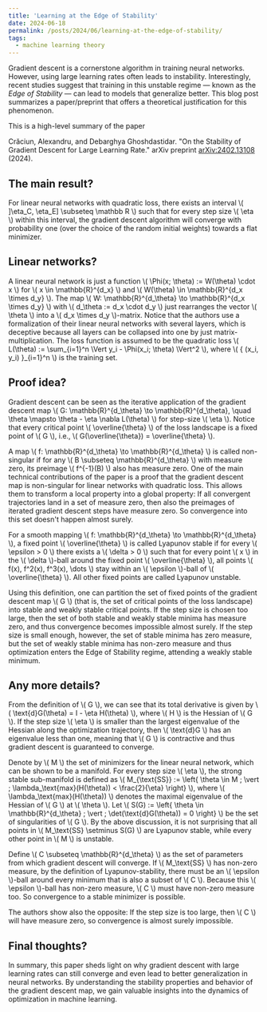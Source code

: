 ```yaml
---
title: 'Learning at the Edge of Stability'
date: 2024-06-18
permalink: /posts/2024/06/learning-at-the-edge-of-stability/
tags:
  - machine learning theory
---
```


Gradient descent is a cornerstone algorithm in training neural networks. However, using large learning rates often leads to instability. Interestingly, recent studies suggest that training in this unstable regime — known as the _Edge of Stability_ — can lead to models that generalize better. This blog post summarizes a paper/preprint that offers a theoretical justification for this phenomenon.

This is a high-level summary of the paper

Crăciun, Alexandru, and Debarghya Ghoshdastidar. "On the Stability of Gradient Descent for Large Learning Rate." arXiv preprint [arXiv:2402.13108](https://arxiv.org/abs/2402.13108) (2024).

## The main result?

For linear neural networks with quadratic loss, there exists an interval \\( ]\eta_C, \eta_E] \subseteq \mathbb R \\) such that for every step size \\( \eta \\) within this interval, the gradient descent algorithm will converge with probability one (over the choice of the random initial weights) towards a flat minimizer.

## Linear networks?

A linear neural network is just a function \\( \Phi(x; \theta) := W(\theta) \cdot x \\) for \\( x \in \mathbb{R}^{d_x} \\) and \\( W(\theta) \in \mathbb{R}^{d_x \times d_y} \\). The map \\( W: \mathbb{R}^{d_\theta} \to \mathbb{R}^{d_x \times d_y} \\) with \\( d_\theta := d_x \cdot d_y \\) just rearranges the vector \\( \theta \\) into a \\( d_x \times d_y \\)-matrix. Notice that the authors use a formalization of their linear neural networks with several layers, which is deceptive because all layers can be collapsed into one by just matrix-multiplication. The loss function is assumed to be the quadratic loss \\( L(\theta) := \sum_{i=1}^n \Vert y_i - \Phi(x_i; \theta) \Vert^2 \\), where \\( { (x_i, y_i) }_{i=1}^n \\) is the training set.

## Proof idea?

Gradient descent can be seen as the iterative application of the gradient descent map \\( G: \mathbb{R}^{d_\theta} \to \mathbb{R}^{d_\theta}, \quad \theta \mapsto \theta - \eta \nabla L(\theta) \\) for step-size \\( \eta \\). Notice that every critical point \\( \overline{\theta} \\) of the loss landscape is a fixed point of \\( G \\), i.e., \\( G(\overline{\theta}) = \overline{\theta} \\).

A map \\( f: \mathbb{R}^{d_\theta} \to \mathbb{R}^{d_\theta} \\) is called non-singular if for any \\( B \subseteq \mathbb{R}^{d_\theta} \\) with measure zero, its preimage \\( f^{-1}(B) \\) also has measure zero. One of the main technical contributions of the paper is a proof that the gradient descent map is non-singular for linear networks with quadratic loss. This allows them to transform a local property into a global property: If all convergent trajectories land in a set of measure zero, then also the preimages of iterated gradient descent steps have measure zero. So convergence into this set doesn't happen almost surely.

For a smooth mapping \\( f: \mathbb{R}^{d_\theta} \to \mathbb{R}^{d_\theta} \\), a fixed point \\( \overline{\theta} \\) is called Lyapunov stable if for every \\( \epsilon > 0 \\) there exists a \\( \delta > 0 \\) such that for every point \\( x \\) in the \\( \delta \\)-ball around the fixed point \\( \overline{\theta} \\), all points \\( f(x), f^2(x), f^3(x), \dots \\) stay within an \\( \epsilon \\)-ball of \\( \overline{\theta} \\). All other fixed points are called Lyapunov unstable.

Using this definition, one can partition the set of fixed points of the gradient descent map \\( G \\) (that is, the set of critical points of the loss landscape) into stable and weakly stable critical points. If the step size is chosen too large, then the set of both stable and weakly stable minima has measure zero, and thus convergence becomes impossible almost surely. If the step size is small enough, however, the set of stable minima has zero measure, but the set of weakly stable minima has non-zero measure and thus optimization enters the Edge of Stability regime, attending a weakly stable minimum.

## Any more details?

From the definition of \\( G \\), we can see that its total derivative is given by \\( \text{d}G(\theta) = I - \eta H(\theta) \\), where \\( H \\) is the Hessian of \\( G \\). If the step size \\( \eta \\) is smaller than the largest eigenvalue of the Hessian along the optimization trajectory, then \\( \text{d}G \\) has an eigenvalue less than one, meaning that \\( G \\) is contractive and thus gradient descent is guaranteed to converge.

Denote by \\( M \\) the set of minimizers for the linear neural network, which can be shown to be a manifold. For every step size \\( \eta \\), the strong stable sub-manifold is defined as \\( M_{\text{SS}} := \left\{ \theta \in M \; \vert \; \lambda_\text{max}(H(\theta)) < \frac{2}{\eta} \right\} \\), where \\( \lambda_\text{max}(H(\theta)) \\) denotes the maximal eigenvalue of the Hessian of \\( G \\) at \\( \theta \\). Let \\( S(G) := \left\{ \theta \in \mathbb{R}^{d_\theta} \; \vert \; \det(\text{d}G(\theta)) = 0 \right\} \\) be the set of singularities of \\( G \\). By the above discussion, it is not surprising that all points in \\( M_\text{SS} \setminus S(G) \\) are Lyapunov stable, while every other point in \\( M \\) is unstable.

Define \\( C \subseteq \mathbb{R}^{d_\theta} \\) as the set of parameters from which gradient descent will converge. If \\( M_\text{SS} \\) has non-zero measure, by the definition of Lyapunov-stability, there must be an \\( \epsilon \\)-ball around every minimum that is also a subset of \\( C \\). Because this \\( \epsilon \\)-ball has non-zero measure, \\( C \\) must have non-zero measure too. So convergence to a stable minimizer is possible.

The authors show also the opposite: If the step size is too large, then \\( C \\) will have measure zero, so convergence is almost surely impossible.

## Final thoughts?

In summary, this paper sheds light on why gradient descent with large learning rates can still converge and even lead to better generalization in neural networks. By understanding the stability properties and behavior of the gradient descent map, we gain valuable insights into the dynamics of optimization in machine learning.
